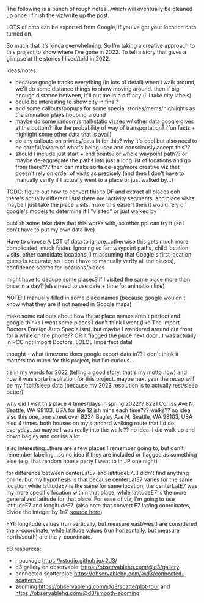 The following is a bunch of rough notes...which will eventually be cleaned up once I finish the viz/write up the post. 

LOTS of data can be exported from Google, if you've got your location data turned on.

So much that it's kinda overwhelming. So I'm taking a creative approach to this project to show where I've gone in 2022. To tell a story that gives a glimpse at the stories I lived/told in 2022.

ideas/notes:

* because google tracks everything (in lots of detail) when I walk around, we'll do some distance things to show moving around. then if big enough distance between, it'll put me in a diff city (i'll take city labels)
* could be interesting to show city in final?
* add some callouts/popups for some special stories/mems/highlights as the animation plays hopping around
* maybe do some random/small/static vizzes w/ other data google gives at the bottom? like the probability of way of transportation? (fun facts + highlight some other data that is avail)
* do any callouts on privacy/data lit for this? why it's cool but also need to be careful/aware of what's being used and consciously accept this??
* should I include just start + end points? or whole waypoint path?? or maybe de-aggregate the paths into just a long list of locations and go from there??? then can make sorta de-agg/more creative viz that doesn't rely on order of visits as precisely (and then I don't have to manually verify if I actually went to a place or just walked by...)

TODO: figure out how to convert this to DF and extract all places
ooh there's actually different lists! there are 'activity segments' and place visits. maybe I just take the place visits. make this easier! then it would rely on google's models to determine if I "visited" or just walked by

publish some fake data that this works with, so other ppl can try it (so I don't have to put my own data live)

Have to choose A LOT of data to ignore...otherwise this gets much more complicated, much faster. Ignoring so far: waypoint paths, child location visits, other candidate locations (I'm assuming that Google's first location guess is accurate, so I don't have to manually verify all the places), confidence scores for locations/places

might have to dedupe some places? if I visited the same place more than once in a day? (else need to use date + time for animation line)

NOTE: I manually filled in some place names (because google wouldn't know what they are if not named in Google maps)

make some callouts about how these place names aren't perfect and google thinks I went some places I don't think I went (like The Import Doctors Foreign Auto Specialists). but maybe I wandered around out front for a while on the phone?? 
OR it flagged the place next door...I was actually in PCC not Import Doctors. LOLOL Imperfect data!

thought - what timezone does google export data in?? I don't think it matters too much for this project, but I'm curious... 

tie in my words for 2022 (telling a good story, that's my motto now) and how it was sorta inspiration for this project. maybe next year the recap will be my fitbit/sleep data (because my 2023 resolution is to actually rest/sleep better)

why did I visit this place 4 times/days in spring 2022?? 8221 Corliss Ave N, Seattle, WA 98103, USA for like 12 ish mins each time??? walks?? no idea
also this one, one street over 8234 Bagley Ave N, Seattle, WA 98103, USA also 4 times. 
both houses on my standard walking route that I'd do everyday...so maybe I was really into the walk ?? no idea. I did walk up and down bagley and corliss a lot. 


also interesting...there are a few places I remember going to, but don't remember labeling...so no idea if they are included or flagged as something else (e.g. that random house party I went to in JP one night)

for difference between centerLatE7 and latitudeE7...I didn't find anything online. but my hypothesis is that because centerLatE7 varies for the same location while latitudeE7 is the same for same location, the centerLatE7 was my more specific location within that place, while latitudeE7 is the more generalized latitude for that place. For ease of viz, I'm going to use latitudeE7 and longitudeE7.
(also note that convert E7 lat/lng coordinates, divide the integer by 1e7. [source here](https://www.chipoglesby.com/2018/03/2018-analyzing-google-location-historyII/))

FYI: longitude values (run vertically, but measure east/west) are considered the x-coordinate, while latitude values (run horizontally, but measure north/south) are the y-coordinate.

d3 resources:

* r package https://rstudio.github.io/r2d3/
* d3 gallery on observable: https://observablehq.com/@d3/gallery
* connected scatterplot: https://observablehq.com/@d3/connected-scatterplot
* zooming https://observablehq.com/@d3/scatterplot-tour and https://observablehq.com/@d3/smooth-zooming 